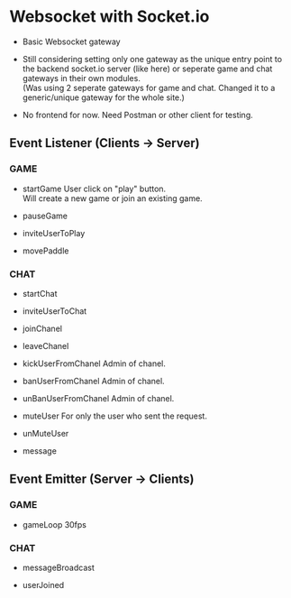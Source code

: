# Websocket with Socket.io

- Basic Websocket gateway

- Still considering setting only one gateway as the unique entry point to the backend socket.io server (like here) or seperate game and chat gateways in their own modules.  
  (Was using 2 seperate gateways for game and chat. Changed it to a generic/unique gateway for the whole site.)

- No frontend for now. Need Postman or other client for testing.

## Event Listener (Clients -> Server)

### GAME

- startGame
  User click on "play" button.  
  Will create a new game or join an existing game.

- pauseGame

- inviteUserToPlay

- movePaddle

### CHAT

- startChat

- inviteUserToChat

- joinChanel

- leaveChanel

- kickUserFromChanel
  Admin of chanel.

- banUserFromChanel
  Admin of chanel.

- unBanUserFromChanel
  Admin of chanel.

- muteUser
  For only the user who sent the request.

- unMuteUser

- message

## Event Emitter (Server -> Clients)

### GAME

- gameLoop
  30fps

### CHAT

- messageBroadcast

- userJoined
